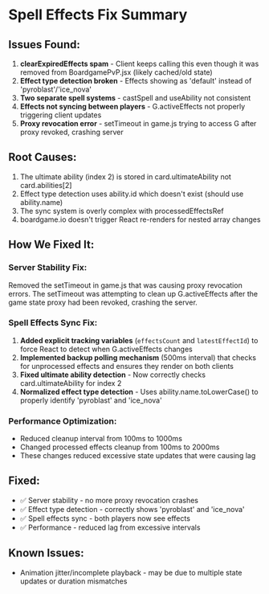 # Spell Effects Fix Summary

## Issues Found:
1. **clearExpiredEffects spam** - Client keeps calling this even though it was removed from BoardgamePvP.jsx (likely cached/old state)
2. **Effect type detection broken** - Effects showing as 'default' instead of 'pyroblast'/'ice_nova'
3. **Two separate spell systems** - castSpell and useAbility not consistent
4. **Effects not syncing between players** - G.activeEffects not properly triggering client updates
5. **Proxy revocation error** - setTimeout in game.js trying to access G after proxy revoked, crashing server

## Root Causes:
1. The ultimate ability (index 2) is stored in card.ultimateAbility not card.abilities[2]
2. Effect type detection uses ability.id which doesn't exist (should use ability.name)
3. The sync system is overly complex with processedEffectsRef
4. boardgame.io doesn't trigger React re-renders for nested array changes

## How We Fixed It:

### Server Stability Fix:
Removed the setTimeout in game.js that was causing proxy revocation errors. The setTimeout was attempting to clean up G.activeEffects after the game state proxy had been revoked, crashing the server.

### Spell Effects Sync Fix:
1. **Added explicit tracking variables** (`effectsCount` and `latestEffectId`) to force React to detect when G.activeEffects changes
2. **Implemented backup polling mechanism** (500ms interval) that checks for unprocessed effects and ensures they render on both clients
3. **Fixed ultimate ability detection** - Now correctly checks card.ultimateAbility for index 2
4. **Normalized effect type detection** - Uses ability.name.toLowerCase() to properly identify 'pyroblast' and 'ice_nova'

### Performance Optimization:
- Reduced cleanup interval from 100ms to 1000ms
- Changed processed effects cleanup from 100ms to 2000ms
- These changes reduced excessive state updates that were causing lag

## Fixed:
- ✅ Server stability - no more proxy revocation crashes
- ✅ Effect type detection - correctly shows 'pyroblast' and 'ice_nova'
- ✅ Spell effects sync - both players now see effects
- ✅ Performance - reduced lag from excessive intervals

## Known Issues:
- Animation jitter/incomplete playback - may be due to multiple state updates or duration mismatches